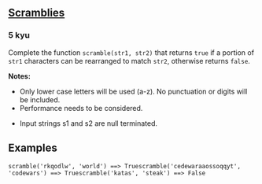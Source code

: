 <h2><a href=https://www.codewars.com/kata/55c04b4cc56a697bb0000048/train/c target="_blank">Scramblies</a></h2><h3>5 kyu</h3><p>Complete the  function <code>scramble(str1, str2)</code> that returns <code>true</code> if a portion of <code>str1</code> characters can be rearranged to match <code>str2</code>, otherwise returns <code>false</code>.</p><p><strong>Notes:</strong></p><ul><li>Only lower case letters will be used (a-z). No punctuation or digits will be included.</li><li>Performance needs to be considered.</li></ul><ul><li>Input strings s1 and s2 are null terminated.</li></ul><h2 id="examples">Examples</h2><pre><code class="language-python"><span class="cm-variable">scramble</span>(<span class="cm-string">'rkqodlw'</span>, <span class="cm-string">'world'</span>) <span class="cm-operator">==&gt;</span> <span class="cm-keyword">True</span><span class="cm-variable">scramble</span>(<span class="cm-string">'cedewaraaossoqqyt'</span>, <span class="cm-string">'codewars'</span>) <span class="cm-operator">==&gt;</span> <span class="cm-keyword">True</span><span class="cm-variable">scramble</span>(<span class="cm-string">'katas'</span>, <span class="cm-string">'steak'</span>) <span class="cm-operator">==&gt;</span> <span class="cm-keyword">False</span></code></pre>